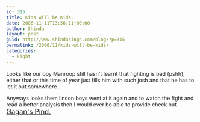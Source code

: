 ```yaml
---
id: 315
title: Kids will be Kids..
date: 2006-11-11T13:56:11+00:00
author: Shinda
layout: post
guid: http://www.shindasingh.com/blog/?p=315
permalink: /2006/11/kids-will-be-kids/
categories:
  - Fight
---
```

Looks like our boy Manroop still hasn't learnt that fighting is bad (pshh), either that or this time of year just fills him with such josh and that he has to let it out somewhere. 

Anyways looks them lincon boys went at it again and to watch the fight and read a better analysis then I would ever be able to provide check out [<font size="4">Gagan's Pind.</font>](http://pindgagan.wordpress.com/)
